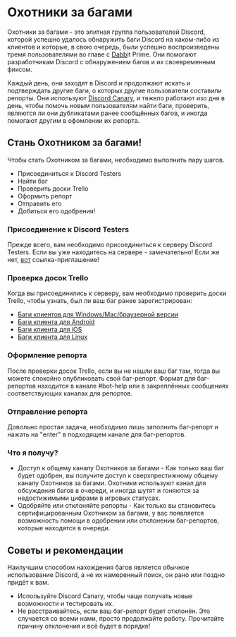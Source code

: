 <!-- TITLE: Охотники за багами -->
<!-- SUBTITLE: Помогают разработчикам Discord справляться с баг-репортами и устранением багов -->
# Охотники за багами
Охотники за багами - это элитная группа пользователей Discord, которой успешно удалось обнаружить баги Discord на каком-либо из клиентов и которые, в свою очередь, были успешно воспроизведены тремя пользователями во главе с [Dabb](https://cdn.discordapp.com/attachments/309775070065328131/316330589634560020/DabbitDab.gif)it Prime. Они помогают разработчикам Discord с обнаружением багов и их своевременным фиксом.

Каждый день, они заходят в Discord и продолжают искать и подтверждать другие баги, о которых другие пользователи составили репорты. Они используют [Discord Canary](/canary), и тяжело работают изо дня в день, чтобы помочь новым пользователям найти баги, проверить, являются ли они дубликатами ранее сообщённых багов, и иногда помогают другим в офомлении их репорта.
## Стань Охотником за багами!
Чтобы стать Охотником за багами, необходимо выполнить пару шагов.

* Присоединиться к Discord Testers
* Найти баг
* Проверить доски Trello
* Оформить репорт
* Отправить его
* Добиться его одобрения!
### Присоединение к Discord Testers
Прежде всего, вам необходимо присоединиться к серверу Discord Testers. Если вы уже находитесь на сервере - замечательно! Если же нет, [вот](http://discord.gg/discord-testers) ссылка-приглашение!
### Проверка досок Trello
Когда вы присоединились к серверу, вам необходимо проверить доски Trello, чтобы узнать, был ли ваш баг ранее зарегистрирован:
* [Баги клиентов для Windows/Mac/браузерной версии](https://trello.com/b/AExxR9lU/canary-bugs)
* [Баги клиента для Android](https://trello.com/b/Vqrkz3KO/android-beta-bugs)
* [Баги клиента для iOS](https://trello.com/b/vLPlnX60/ios-testflight-bugs)
* [Баги клиента для Linux](https://trello.com/b/UyU76Esh/linux-bugs)
### Оформление репорта
После проверки досок Trello, если вы не нашли ваш баг там, тогда вы можете спокойно опубликовать свой баг-репорт. Формат для баг-репортов находится в канале #bot-help или в закреплённых сообщениях соответствующих каналах для репортов.
### Отправление репорта
Довольно простая задача, необходимо лишь заполнить баг-репорт и нажать на "enter" в подходящем канале для баг-репортов.
### Что я получу?
* Доступ к общему каналу Охотников за багами - Как только ваш баг будет одобрен, вы получите доступ к сверхпрестижному общему каналу Охотников за багами. Охотники используют канал для обсуждения багов в очереди, и иногда шутят и гоняются за недостижимыми цифрами в игровых статусах.
* Одобряйте или отклоняйте репорты - Как только вы становитесь сертифицированным Охотником за багами, у вас появляется возможность помощи в одобрении или отклонении баг-репортов, которые находятся в очереди.
## Советы и рекомендации
Наилучшим способом нахождения багов является обычное использование Discord, а не их намеренный поиск, он рано или поздно придёт к вам.
* Используйте Discord Canary, чтобы чаще получать новые возможности и тестировать их.
* Не расстраивайтесь, если ваш баг-репорт будет отклонён. Это случается со всеми нами, просто продолжайте работу. Прочитайте причину отклонения и всё будет в порядке!